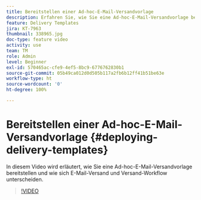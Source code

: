 ```yaml
---
title: Bereitstellen einer Ad-hoc-E-Mail-Versandvorlage
description: Erfahren Sie, wie Sie eine Ad-hoc-E-Mail-Versandvorlage bereitstellen und wie sich E-Mail-Versand und Versand-Workflow unterscheiden.
feature: Delivery Templates
jira: KT-7963
thumbnail: 338965.jpg
doc-type: feature video
activity: use
team: TM
role: Admin
level: Beginner
exl-id: 570465ac-cfe9-4ef5-8bc9-6776762830b1
source-git-commit: 05b49ca012d0d505b117a2fb6b12ff41b51be63e
workflow-type: ht
source-wordcount: '0'
ht-degree: 100%

---
```


# Bereitstellen einer Ad-hoc-E-Mail-Versandvorlage {#deploying-delivery-templates}

In diesem Video wird erläutert, wie Sie eine Ad-hoc-E-Mail-Versandvorlage bereitstellen und wie sich E-Mail-Versand und Versand-Workflow unterscheiden.

>[!VIDEO](https://video.tv.adobe.com/v/338965?quality=12&learn=on)
